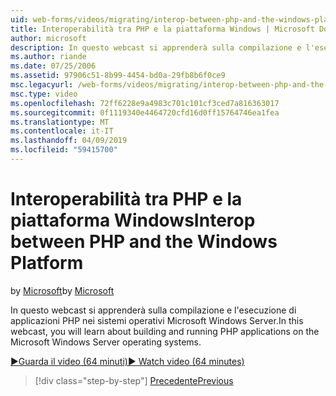 ```yaml
---
uid: web-forms/videos/migrating/interop-between-php-and-the-windows-platform
title: Interoperabilità tra PHP e la piattaforma Windows | Microsoft Docs
author: microsoft
description: In questo webcast si apprenderà sulla compilazione e l'esecuzione di applicazioni PHP nei sistemi operativi Microsoft Windows Server.
ms.author: riande
ms.date: 07/25/2006
ms.assetid: 97906c51-8b99-4454-bd0a-29fb8b6f0ce9
msc.legacyurl: /web-forms/videos/migrating/interop-between-php-and-the-windows-platform
msc.type: video
ms.openlocfilehash: 72ff6228e9a4983c701c101cf3ced7a816363017
ms.sourcegitcommit: 0f1119340e4464720cfd16d0ff15764746ea1fea
ms.translationtype: MT
ms.contentlocale: it-IT
ms.lasthandoff: 04/09/2019
ms.locfileid: "59415700"
---
```

# <a name="interop-between-php-and-the-windows-platform"></a><span data-ttu-id="9e10f-103">Interoperabilità tra PHP e la piattaforma Windows</span><span class="sxs-lookup"><span data-stu-id="9e10f-103">Interop between PHP and the Windows Platform</span></span>

<span data-ttu-id="9e10f-104">by [Microsoft](https://github.com/microsoft)</span><span class="sxs-lookup"><span data-stu-id="9e10f-104">by [Microsoft](https://github.com/microsoft)</span></span>

<span data-ttu-id="9e10f-105">In questo webcast si apprenderà sulla compilazione e l'esecuzione di applicazioni PHP nei sistemi operativi Microsoft Windows Server.</span><span class="sxs-lookup"><span data-stu-id="9e10f-105">In this webcast, you will learn about building and running PHP applications on the Microsoft Windows Server operating systems.</span></span>

[<span data-ttu-id="9e10f-106">&#9654;Guarda il video (64 minuti)</span><span class="sxs-lookup"><span data-stu-id="9e10f-106">&#9654; Watch video (64 minutes)</span></span>](https://channel9.msdn.com/Blogs/ASP-NET-Site-Videos/interop-between-php-and-the-windows-platform)

> [!div class="step-by-step"]
> [<span data-ttu-id="9e10f-107">Precedente</span><span class="sxs-lookup"><span data-stu-id="9e10f-107">Previous</span></span>](introduction-to-aspnet-for-coldfusion-developers-building-an-aspnet-application.md)
